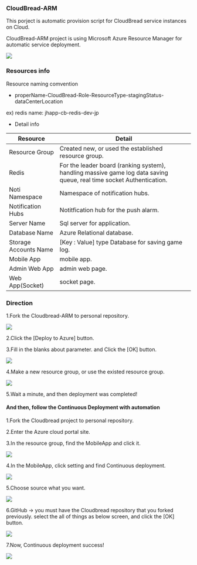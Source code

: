 ### CloudBread-ARM
This porject is automatic provision script for CloudBread service instances on Cloud.

CloudBread-ARM project is using Microsoft Azure Resource Manager for automatic service deployment.

<a href="https://portal.azure.com/#create/Microsoft.Template/uri/https%3A%2F%2Fraw.githubusercontent.com%2FCloudBreadProject%2FCloudBread-ARM%2Fplan_standard%2Fazuredeploy.json" target="_blank"><img src="http://azuredeploy.net/deploybutton.png"/></a>

### Resources info
Resource naming comvention
 * properName-CloudBread-Role-ResourceType-stagingStatus-dataCenterLocation

 ex) redis name: jhapp-cb-redis-dev-jp


 * Detail info

Resource|Detail
---|---|
Resource Group|Created new, or used the established resource group.
Redis|For the leader board (ranking system), handling massive game log data saving queue, real time socket Authentication.
Noti Namespace|Namespace of notification hubs.
Notification Hubs|Notitfication hub for the push alarm.
Server Name|Sql server for application.
Database Name|Azure Relational database.
Storage Accounts Name|[Key : Value] type Database for saving game log.
Mobile App|mobile app.
Admin Web App|admin web page.
Web App(Socket)|socket page.

### Direction
1.Fork the Cloudbread-ARM to personal repository.

![](./cb-arm-direction/deployment/cb-arm-fork.png)

2.Click the [Deploy to Azure] button.

3.Fill in the blanks about parameter. and Click the [OK] button.

![](./cb-arm-direction/deployment/cb-arm-deploy01.png)

4.Make a new resource group, or use the existed resource group.

![](./cb-arm-direction/deployment/cb-arm-deploy02.png)

5.Wait a minute, and then deployment was completed!



#### And then, follow the Continuous Deployment with automation
1.Fork the Cloudbread project to personal repository.

2.Enter the Azure cloud portal site.

3.In the resource group, find the MobileApp and click it.

![](./cb-arm-direction/automationCD/arm-auto01.png)

4.In the MobileApp, click setting and find Continuous deployment.

![](./cb-arm-direction/automationCD/arm-auto02.png)

5.Choose source what you want.

![](./cb-arm-direction/automationCD/arm-auto03.png)

6.GitHub -> you must have the Cloudbread repository that you forked previously.
  select the all of things as below screen, and click the [OK] button.

![](./cb-arm-direction/automationCD/arm-auto04.png)

7.Now, Continuous deployment success!

![](./cb-arm-direction/automationCD/arm-auto05.png)
